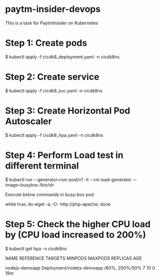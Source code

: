 # paytm-insider-devops
This is a task for PaytmInsider on Kubernetes

# Step 1: Create pods
$ kubectl apply -f cicdk8_deployment.yaml -n cicdk8ns 

# Step 2: Create service
$ kubectl apply -f cicdk8_svc.yaml -n cicdk8ns 

# Step 3: Create Horizontal Pod Autoscaler
$ kubectl apply -f cicdk8_hpa.yaml -n cicdk8ns 

# Step 4: Perform Load test in different terminal
$ kubectl run --generator=run-pod/v1 -it --rm load-generator --image=busybox /bin/sh

Execute below commands in busy-box pod

while true; do wget -q -O- http://php-apache; done

# Step 5: Check the higher CPU load by   (CPU load increased to 200%)

$ kubectl get hpa -n cicdk8ns

NAME             REFERENCE                   TARGETS                        MINPODS   MAXPODS   REPLICAS   AGE

nodejs-demoapp   Deployment/nodejs-demoapp   <unknown>/60%, 200%/50%           7         10        0       19m
  




